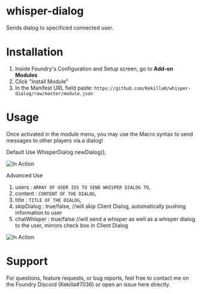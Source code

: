 # whisper-dialog
 Sends dialog to specificed connected user.

# Installation
1. Inside Foundry's Configuration and Setup screen, go to **Add-on Modules**
2. Click "Install Module"
3. In the Manifest URL field paste: `https://github.com/Kekilla0/whisper-dialog/raw/master/module.json`

# Usage
Once activated in the module menu, you may use the Macro syntax to send messages to other players via a dialog!

Default Use
WhisperDialog.newDialog();

![In Action](https://i.gyazo.com/89ea3a782c46e1da89a5351e44987d6c.gif)

Advanced Use
1. users : `ARRAY OF USER IDS TO SEND WHISPER DIALOG TO`,
2. content : `CONTENT OF THE DIALOG`,
3. title : `TITLE OF THE DIALOG`,
4. skipDialog : true/false, //will skip Client Dialog, automatically pushing information to user
5. chatWhisper : true/false //will send a whisper as well as a whisper dialog to the user, mirrors check box in Client Dialog

![In Action](https://i.gyazo.com/546475532d233ba3f4c3a08bda38c348.gif)

# Support
For questions, feature requests, or bug reports, feel free to contact me on the Foundry Discord (Kekilla#7036) or open an issue here directly.
